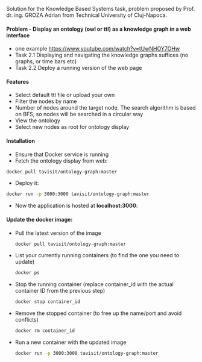 Solution for the Knowledge Based Systems task, problem proposed by Prof. dr. ing. GROZA Adrian from Technical University of Cluj-Napoca.  

#### Problem - Display an ontology (owl or ttl) as a knowledge graph in a web interface 
* one example https://www.youtube.com/watch?v=tUwNHOY7OHw
* Task 2.1 Displaying and navigating the knowledge graphs suffices (no graphs, or time bars etc)
* Task 2.2 Deploy a running version of the web page

#### Features
* Select default ttl file or upload your own
* Filter the nodes by name
* Number of nodes around the target node. The search algorithm is based on BFS, so nodes will be searched in a circular way
* View the ontology
* Select new nodes as root for ontology display

#### Installation
* Ensure that Docker service is running
* Fetch the ontology display from web:
~~~bash
docker pull tavisit/ontology-graph:master
~~~
* Deploy it:
~~~bash
docker run -p 3000:3000 tavisit/ontology-graph:master
~~~
* Now the application is hosted at __localhost:3000__:
  
#### Update the docker image:
  * Pull the latest version of the image
    ~~~bash
    docker pull tavisit/ontology-graph:master
    ~~~
  * List your currently running containers (to find the one you need to update)
    ~~~bash
    docker ps
    ~~~
  * Stop the running container (replace container_id with the actual container ID from the previous step)
    ~~~bash
    docker stop container_id
    ~~~
  * Remove the stopped container (to free up the name/port and avoid conflicts)
    ~~~bash
    docker rm container_id
    ~~~
  * Run a new container with the updated image
    ~~~bash
    docker run -p 3000:3000 tavisit/ontology-graph:master
    ~~~
